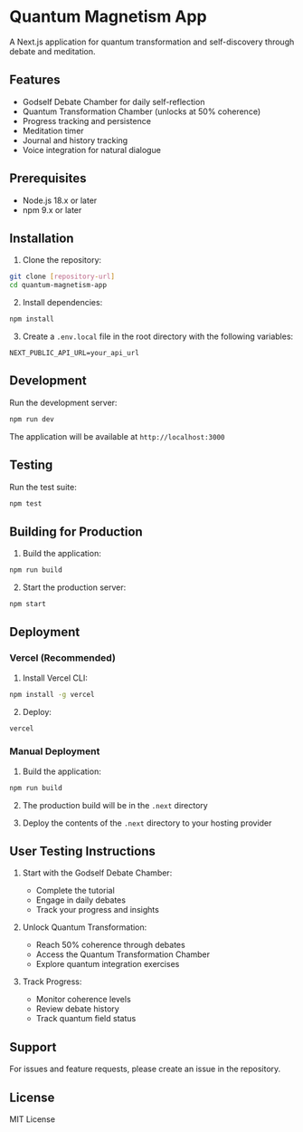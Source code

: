 # Quantum Magnetism App

A Next.js application for quantum transformation and self-discovery through debate and meditation.

## Features

- Godself Debate Chamber for daily self-reflection
- Quantum Transformation Chamber (unlocks at 50% coherence)
- Progress tracking and persistence
- Meditation timer
- Journal and history tracking
- Voice integration for natural dialogue

## Prerequisites

- Node.js 18.x or later
- npm 9.x or later

## Installation

1. Clone the repository:
```bash
git clone [repository-url]
cd quantum-magnetism-app
```

2. Install dependencies:
```bash
npm install
```

3. Create a `.env.local` file in the root directory with the following variables:
```
NEXT_PUBLIC_API_URL=your_api_url
```

## Development

Run the development server:
```bash
npm run dev
```

The application will be available at `http://localhost:3000`

## Testing

Run the test suite:
```bash
npm test
```

## Building for Production

1. Build the application:
```bash
npm run build
```

2. Start the production server:
```bash
npm start
```

## Deployment

### Vercel (Recommended)

1. Install Vercel CLI:
```bash
npm install -g vercel
```

2. Deploy:
```bash
vercel
```

### Manual Deployment

1. Build the application:
```bash
npm run build
```

2. The production build will be in the `.next` directory

3. Deploy the contents of the `.next` directory to your hosting provider

## User Testing Instructions

1. Start with the Godself Debate Chamber:
   - Complete the tutorial
   - Engage in daily debates
   - Track your progress and insights

2. Unlock Quantum Transformation:
   - Reach 50% coherence through debates
   - Access the Quantum Transformation Chamber
   - Explore quantum integration exercises

3. Track Progress:
   - Monitor coherence levels
   - Review debate history
   - Track quantum field status

## Support

For issues and feature requests, please create an issue in the repository.

## License

MIT License 